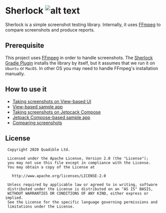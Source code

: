 # Sherlock ![alt text](http://3.bp.blogspot.com/_lUAe0fBqoG4/TA-Fau6_KiI/AAAAAAAAAD0/ufl5dxU4A_A/s1600/brunocb-sherlock-holmes-tux-5975.png)
Sherlock is a simple screenshot testing library. Internally, it uses [FFmpeg](https://www.ffmpeg.org/) to 
compare screenshots and produce reports. 

## Prerequisite
This project uses [FFmpeg](https://ffmpeg.org/) in order to handle screenshots. The 
[Sherlock Gradle Plugin](./sherlock-plugin) installs the library by itself, but it assumes that we 
run it on `Ubuntu` or `MacOS`. In other OS you may need to handle FFmpeg's installation manually.

## How to use it
- [Taking screenshots on View-based UI](./sherlock)
- [View-based sample app](./app) 
- [Taking screenshots on Jetpcack Compose](./sherlock-compose)
- [Jetpack Compose-based sample app](./app-compose) 
- [Comparing screenshots](./sherlock-plugin)

## License
```
 Copyright 2020 Quadible Ltd.
 
 Licensed under the Apache License, Version 2.0 (the "License");
 you may not use this file except in compliance with the License.
 You may obtain a copy of the License at
 
   http://www.apache.org/licenses/LICENSE-2.0
 
 Unless required by applicable law or agreed to in writing, software
 distributed under the License is distributed on an "AS IS" BASIS,
 WITHOUT WARRANTIES OR CONDITIONS OF ANY KIND, either express or implied.
 See the License for the specific language governing permissions and
 limitations under the License.
```

